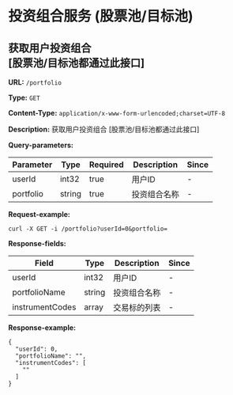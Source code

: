 
# 投资组合服务 (股票池/目标池)
## 获取用户投资组合<br>[股票池/目标池都通过此接口]

**URL:** `/portfolio`

**Type:** `GET`


**Content-Type:** `application/x-www-form-urlencoded;charset=UTF-8`

**Description:** 获取用户投资组合
[股票池/目标池都通过此接口]



**Query-parameters:**

| Parameter | Type | Required | Description | Since |
|-----------|------|----------|-------------|-------|
|userId|int32|true|       用户ID|-|
|portfolio|string|true|投资组合名称|-|


**Request-example:**
```
curl -X GET -i /portfolio?userId=0&portfolio=
```

**Response-fields:**

| Field | Type | Description | Since |
|-------|------|-------------|-------|
|userId|int32|用户ID|-|
|portfolioName|string|投资组合名称|-|
|instrumentCodes|array|交易标的列表|-|

**Response-example:**
```
{
  "userId": 0,
  "portfolioName": "",
  "instrumentCodes": [
    ""
  ]
}
```

